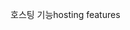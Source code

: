 <span data-ttu-id="9e29b-101">호스팅 기능</span><span class="sxs-lookup"><span data-stu-id="9e29b-101">hosting features</span></span>